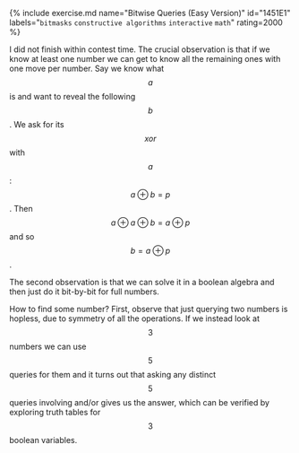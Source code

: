 {% include exercise.md name="Bitwise Queries (Easy Version)" id="1451E1" labels="`bitmasks` `constructive algorithms` `interactive` `math`" rating=2000 %}

I did not finish within contest time.  The crucial observation is that if we know at least one number we can get to know all the remaining ones with one move per number.  Say we know what $$a$$ is and want to reveal the following $$b$$.  We ask for its $$xor$$ with $$a$$: $$a \oplus b = p$$.  Then $$a \oplus a \oplus b = a \oplus p$$ and so $$b = a \oplus p$$.

The second observation is that we can solve it in a boolean algebra and then just do it bit-by-bit for full numbers.

How to find some number?  First, observe that just querying two numbers is hopless, due to symmetry of all the operations.  If we instead look at $$3$$ numbers we can use $$5$$ queries for them and it turns out that asking any distinct $$5$$ queries involving and/or gives us the answer, which can be verified by exploring truth tables for $$3$$ boolean variables.

